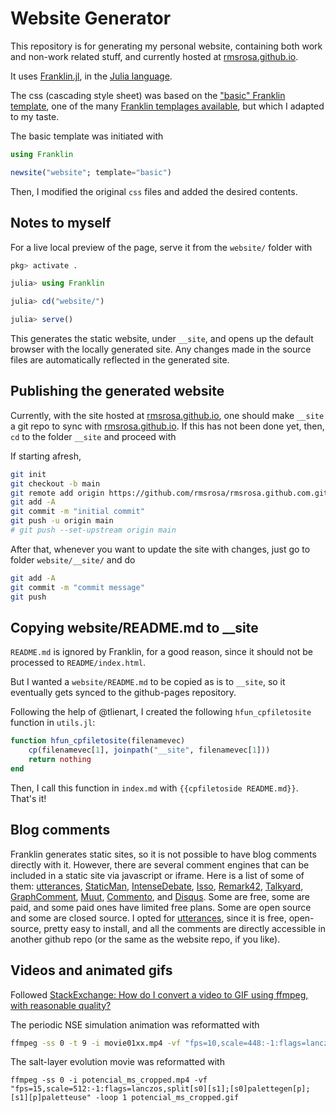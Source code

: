 # Website Generator

This repository is for generating my personal website, containing both work and non-work related stuff, and currently hosted at [rmsrosa.github.io](https://rmsrosa.github.io).

It uses [Franklin.jl](https://github.com/tlienart/Franklin.jl), in the [Julia language](https://julialang.org).

The css (cascading style sheet) was based on the ["basic" Franklin template](https://tlienart.github.io/FranklinTemplates.jl/templates/basic/index.html), one of the many [Franklin templages available](https://tlienart.github.io/FranklinTemplates.jl/), but which I adapted to my taste.

The basic template was initiated with

```julia
using Franklin

newsite("website"; template="basic")
```

Then, I modified the original `css` files and added the desired contents.

## Notes to myself

For a live local preview of the page, serve it from the `website/` folder with

```julia
pkg> activate .

julia> using Franklin

julia> cd("website/")

julia> serve()
```

This generates the static website, under `__site`, and opens up the default browser with the locally generated site. Any changes made in the source files are automatically reflected in the generated site.

## Publishing the generated website

Currently, with the site hosted at [rmsrosa.github.io](https://rmsrosa.github.io), one should make `__site` a git repo to sync with [rmsrosa.github.io](https://rmsrosa.github.io). If this has not been done yet, then, `cd` to the folder `__site` and proceed with

If starting afresh,

```zsh
git init
git checkout -b main
git remote add origin https://github.com/rmsrosa/rmsrosa.github.com.git
git add -A
git commit -m "initial commit"
git push -u origin main
# git push --set-upstream origin main
```

After that, whenever you want to update the site with changes, just go to folder `website/__site/` and do

```zsh
git add -A
git commit -m "commit message"
git push
```

## Copying website/README.md to __site

`README.md` is ignored by Franklin, for a good reason, since it should not be processed to `README/index.html`.

But I wanted a `website/README.md` to be copied as is to `__site`, so it eventually gets synced to the github-pages repository.

Following the help of @tlienart, I created the following `hfun_cpfiletosite` function in `utils.jl`:

```julia
function hfun_cpfiletosite(filenamevec)
    cp(filenamevec[1], joinpath("__site", filenamevec[1]))
    return nothing
end
```

Then, I call this function in `index.md` with `{{cpfiletoside README.md}}`. That's it!

## Blog comments

Franklin generates static sites, so it is not possible to have blog comments directly with it. However, there are several comment engines that can be included in a static site via javascript or iframe. Here is a list of some of them: [utterances](https://utteranc.es), [StaticMan](https://staticman.net), [IntenseDebate](https://intensedebate.com), [Isso](https://posativ.org/isso/), [Remark42](https://github.com/umputun/remark42), [Talkyard](https://www.talkyard.io), [GraphComment](https://graphcomment.com/en/), [Muut](https://muut.com), [Commento](https://commento.io), and [Disqus](https://disqus.com). Some are free, some are paid, and some paid ones have limited free plans. Some are open source and some are closed source. I opted for [utterances](https://utteranc.es), since it is free, open-source, pretty easy to install, and all the comments are directly accessible in another github repo (or the same as the website repo, if you like).

## Videos and animated gifs

Followed [StackExchange: How do I convert a video to GIF using ffmpeg, with reasonable quality?](https://superuser.com/questions/556029/how-do-i-convert-a-video-to-gif-using-ffmpeg-with-reasonable-quality)

The periodic NSE simulation animation was reformatted with

```zsh
ffmpeg -ss 0 -t 9 -i movie01xx.mp4 -vf "fps=10,scale=448:-1:flags=lanczos,split[s0][s1];[s0]palettegen[p];[s1][p]paletteuse" -loop 0 nsepersim.gif
```

The salt-layer evolution movie was reformatted with

```zhs
ffmpeg -ss 0 -i potencial_ms_cropped.mp4 -vf "fps=15,scale=512:-1:flags=lanczos,split[s0][s1];[s0]palettegen[p];[s1][p]paletteuse" -loop 1 potencial_ms_cropped.gif
```
